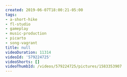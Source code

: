 ```yaml
---
created: 2019-06-07T18:00:21-05:00
tags:
- a-short-hike
- fl-studio
- gameplay
- music-production
- picarto
- song-vagrant
title: null
videoDuration: 11314
videoId: '579224725'
videoShorts: []
videoThumbId: /videos/579224725/pictures/1583353907
---
```

